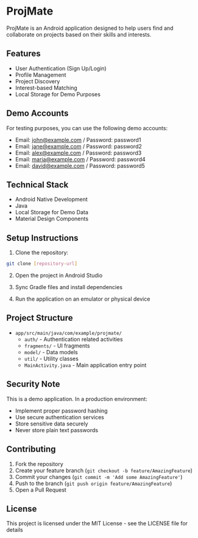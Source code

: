 # ProjMate

ProjMate is an Android application designed to help users find and collaborate on projects based on their skills and interests.

## Features

- User Authentication (Sign Up/Login)
- Profile Management
- Project Discovery
- Interest-based Matching
- Local Storage for Demo Purposes

## Demo Accounts

For testing purposes, you can use the following demo accounts:

- Email: john@example.com / Password: password1
- Email: jane@example.com / Password: password2
- Email: alex@example.com / Password: password3
- Email: maria@example.com / Password: password4
- Email: david@example.com / Password: password5

## Technical Stack

- Android Native Development
- Java
- Local Storage for Demo Data
- Material Design Components

## Setup Instructions

1. Clone the repository:
```bash
git clone [repository-url]
```

2. Open the project in Android Studio

3. Sync Gradle files and install dependencies

4. Run the application on an emulator or physical device

## Project Structure

- `app/src/main/java/com/example/projmate/`
  - `auth/` - Authentication related activities
  - `fragments/` - UI fragments
  - `model/` - Data models
  - `util/` - Utility classes
  - `MainActivity.java` - Main application entry point

## Security Note

This is a demo application. In a production environment:
- Implement proper password hashing
- Use secure authentication services
- Store sensitive data securely
- Never store plain text passwords

## Contributing

1. Fork the repository
2. Create your feature branch (`git checkout -b feature/AmazingFeature`)
3. Commit your changes (`git commit -m 'Add some AmazingFeature'`)
4. Push to the branch (`git push origin feature/AmazingFeature`)
5. Open a Pull Request

## License

This project is licensed under the MIT License - see the LICENSE file for details 
